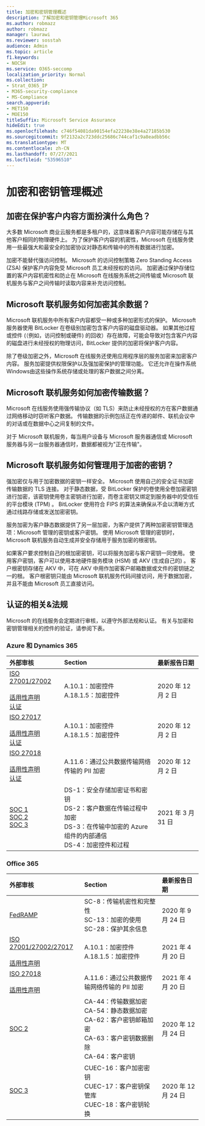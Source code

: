 ```yaml
---
title: 加密和密钥管理概述
description: 了解加密和密钥管理Microsoft 365
ms.author: robmazz
author: robmazz
manager: laurawi
ms.reviewer: sosstah
audience: Admin
ms.topic: article
f1.keywords:
- NOCSH
ms.service: O365-seccomp
localization_priority: Normal
ms.collection:
- Strat_O365_IP
- M365-security-compliance
- MS-Compliance
search.appverid:
- MET150
- MOE150
titleSuffix: Microsoft Service Assurance
hideEdit: true
ms.openlocfilehash: c746f54081da90154efa22238e38e4a27185b530
ms.sourcegitcommit: 9f2132a2c723ddc25686c744caf1c9a8eadbb56c
ms.translationtype: MT
ms.contentlocale: zh-CN
ms.lasthandoff: 07/27/2021
ms.locfileid: "53596510"
---
```

# <a name="encryption-and-key-management-overview"></a>加密和密钥管理概述

## <a name="what-role-does-encryption-play-in-protecting-customer-content"></a>加密在保护客户内容方面扮演什么角色？

大多数 Microsoft 商业云服务都是多租户的，这意味着客户内容可能存储在与其他客户相同的物理硬件上。 为了保护客户内容的机密性，Microsoft 在线服务使用一些最强大和最安全的加密协议对静态和传输中的所有数据进行加密。

加密不能替代强访问控制。 Microsoft 的访问控制策略 Zero Standing Access (ZSA) 保护客户内容免受 Microsoft 员工未经授权的访问。 加密通过保护存储位置的客户内容机密性和防止在 Microsoft 在线服务系统之间传输或 Microsoft 联机服务与客户之间传输时读取内容来补充访问控制。

## <a name="how-do-microsoft-online-services-encrypt-data-at-rest"></a>Microsoft 联机服务如何加密其余数据？

Microsoft 联机服务中所有客户内容都受一种或多种加密形式的保护。 Microsoft 服务器使用 BitLocker 在卷级别加密包含客户内容的磁盘驱动器。 如果其他过程或控件 (（例如，访问控制或硬件) 的回收）存在故障，可能会导致对包含客户内容的磁盘进行未经授权的物理访问，BitLocker 提供的加密将保护客户内容。

除了卷级加密之外，Microsoft 在线服务还使用应用程序层的服务加密来加密客户内容。 服务加密提供权限保护以及强加密保护的管理功能。 它还允许在操作系统Windows由这些操作系统存储或处理的客户数据之间分离。

## <a name="how-do-microsoft-online-services-encrypt-data-in-transit"></a>Microsoft 联机服务如何加密传输数据？

Microsoft 在线服务使用强传输协议（如 TLS）来防止未经授权的方在客户数据通过网络移动时窃听客户数据。 传输数据的示例包括正在传递的邮件、联机会议中的对话或在数据中心之间复制的文件。

对于 Microsoft 联机服务，每当用户设备与 Microsoft 服务器通信或 Microsoft 服务器与另一台服务器通信时，数据都被视为"正在传输"。

## <a name="how-do-microsoft-online-services-manage-the-keys-used-for-encryption"></a>Microsoft 联机服务如何管理用于加密的密钥？

强加密仅与用于加密数据的密钥一样安全。 Microsoft 使用自己的安全证书加密传输数据的 TLS 连接。 对于静态数据，受 BitLocker 保护的卷使用全卷加密密钥进行加密，该密钥使用卷主密钥进行加密，而卷主密钥又绑定到服务器中的受信任的平台模块 (TPM) 。 BitLocker 使用符合 FIPS 的算法来确保从不会以清晰方式通过线路存储或发送加密密钥。

服务加密为客户静态数据提供了另一层加密，为客户提供了两种加密密钥管理选项：Microsoft 管理的密钥或客户密钥。 使用 Microsoft 管理的密钥时，Microsoft 联机服务自动生成并安全存储用于服务加密的根密钥。

如果客户要求控制自己的根加密密钥，可以将服务加密与客户密钥一同使用。 使用客户密钥，客户可以使用本地硬件服务模块 (HSM) 或 AKV (生成自己的) 。 客户根密钥存储在 AKV 中，可在 AKV 中用作加密客户邮箱数据或文件的密钥链之一的根。 客户根密钥只能由 Microsoft 联机服务代码间接访问，用于数据加密，并且不能由 Microsoft 员工直接访问。

## <a name="related-external-regulations--certifications"></a>认证的相关&法规

Microsoft 的在线服务会定期进行审核，以遵守外部法规和认证。 有关与加密和密钥管理相关的控件的验证，请参阅下表。

### <a name="azure-and-dynamics-365"></a>Azure 和 Dynamics 365

| **外部审核** | **Section** | **最新报告日期** |
|:--------------------|:------------|:-----------------------|
| [ISO 27001/27002](https://servicetrust.microsoft.com/ViewPage/MSComplianceGuideV3?command=Download&downloadType=Document&downloadId=e9116047-f327-430c-a83f-166b7e561ad6&tab=7027ead0-3d6b-11e9-b9e1-290b1eb4cdeb&docTab=7027ead0-3d6b-11e9-b9e1-290b1eb4cdeb_ISO_Reports) <br><br> [适用性声明](https://servicetrust.microsoft.com/ViewPage/MSComplianceGuideV3?command=Download&downloadType=Document&downloadId=00af6c3e-7f3e-4e0d-8b0e-79f45ef2cef1&tab=7027ead0-3d6b-11e9-b9e1-290b1eb4cdeb&docTab=7027ead0-3d6b-11e9-b9e1-290b1eb4cdeb_ISO_Reports) <br> [认证](https://servicetrust.microsoft.com/ViewPage/MSComplianceGuideV3?command=Download&downloadType=Document&downloadId=d7af5304-3a31-40e6-9abb-e26352305d41&tab=7027ead0-3d6b-11e9-b9e1-290b1eb4cdeb&docTab=7027ead0-3d6b-11e9-b9e1-290b1eb4cdeb_ISO_Reports) | A.10.1：加密控件 <br> A.18.1.5：加密控件 | 2020 年 12 月 2 日 |
| [ISO 27017](https://servicetrust.microsoft.com/ViewPage/MSComplianceGuideV3?command=Download&downloadType=Document&downloadId=e9116047-f327-430c-a83f-166b7e561ad6&tab=7027ead0-3d6b-11e9-b9e1-290b1eb4cdeb&docTab=7027ead0-3d6b-11e9-b9e1-290b1eb4cdeb_ISO_Reports) <br><br> [适用性声明](https://servicetrust.microsoft.com/ViewPage/MSComplianceGuideV3?command=Download&downloadType=Document&downloadId=a3bca0ac-867d-4204-b66b-13665f5f1e8d&tab=7027ead0-3d6b-11e9-b9e1-290b1eb4cdeb&docTab=7027ead0-3d6b-11e9-b9e1-290b1eb4cdeb_ISO_Reports) <br> [认证](https://servicetrust.microsoft.com/ViewPage/MSComplianceGuideV3?command=Download&downloadType=Document&downloadId=25718a8a-f34d-41e1-a95a-c49246508787&tab=7027ead0-3d6b-11e9-b9e1-290b1eb4cdeb&docTab=7027ead0-3d6b-11e9-b9e1-290b1eb4cdeb_ISO_Reports) | A.10.1：加密控件 <br> A.18.1.5：加密控件 | 2020 年 12 月 2 日 |
| [ISO 27018](https://servicetrust.microsoft.com/ViewPage/MSComplianceGuideV3?command=Download&downloadType=Document&downloadId=e9116047-f327-430c-a83f-166b7e561ad6&tab=7027ead0-3d6b-11e9-b9e1-290b1eb4cdeb&docTab=7027ead0-3d6b-11e9-b9e1-290b1eb4cdeb_ISO_Reports) <br><br> [适用性声明](https://servicetrust.microsoft.com/ViewPage/MSComplianceGuideV3?command=Download&downloadType=Document&downloadId=00af6c3e-7f3e-4e0d-8b0e-79f45ef2cef1&tab=7027ead0-3d6b-11e9-b9e1-290b1eb4cdeb&docTab=7027ead0-3d6b-11e9-b9e1-290b1eb4cdeb_ISO_Reports) <br> [认证](https://servicetrust.microsoft.com/ViewPage/MSComplianceGuideV3?command=Download&downloadType=Document&downloadId=56904fc3-0942-4ff5-9eef-7cabc751a25c&tab=7027ead0-3d6b-11e9-b9e1-290b1eb4cdeb&docTab=7027ead0-3d6b-11e9-b9e1-290b1eb4cdeb_ISO_Reports) | A.11.6：通过公共数据传输网络传输的 PII 加密 | 2020 年 12 月 2 日 |
| [SOC 1](https://servicetrust.microsoft.com/ViewPage/MSComplianceGuideV3?command=Download&downloadType=Document&downloadId=b8721ebd-af20-42fe-b22f-8332b0a19517&tab=7027ead0-3d6b-11e9-b9e1-290b1eb4cdeb&docTab=7027ead0-3d6b-11e9-b9e1-290b1eb4cdeb_SOC_%2F_SSAE_16_Reports) <br> [SOC 2](https://servicetrust.microsoft.com/ViewPage/MSComplianceGuideV3?command=Download&downloadType=Document&downloadId=234a0f57-83c1-4afc-a586-a0e7a59592f7&tab=7027ead0-3d6b-11e9-b9e1-290b1eb4cdeb&docTab=7027ead0-3d6b-11e9-b9e1-290b1eb4cdeb_SOC_%2F_SSAE_16_Reports) <br> [SOC 3](https://servicetrust.microsoft.com/ViewPage/MSComplianceGuideV3?command=Download&downloadType=Document&downloadId=75c8cbf6-e456-473c-a05e-34fea888ec2a&tab=7027ead0-3d6b-11e9-b9e1-290b1eb4cdeb&docTab=7027ead0-3d6b-11e9-b9e1-290b1eb4cdeb_SOC_%2F_SSAE_16_Reports) | DS-1：安全存储加密证书和密钥 <br> DS-2：客户数据在传输过程中加密 <br> DS-3：在传输中加密的 Azure 组件的内部通信 <br> DS-4：加密控件和过程 | 2021 年 3 月 31 日 |

### <a name="office-365"></a>Office 365

| **外部审核** | **Section** | **最新报告日期** |
|:--------------------|:------------|:-----------------------|
| [FedRAMP](https://compliance.microsoft.com/compliancemanager) | SC-8：传输机密性和完整性 <br> SC-13：加密的使用 <br> SC-28：保护其余信息 <br>  | 2020 年 9 月 24 日 |
| [ISO 27001/27002/27017](https://servicetrust.microsoft.com/ViewPage/MSComplianceGuideV3?command=Download&downloadType=Document&downloadId=8d625374-4f2d-49f8-9d37-a4281ba98222&tab=7027ead0-3d6b-11e9-b9e1-290b1eb4cdeb&docTab=7027ead0-3d6b-11e9-b9e1-290b1eb4cdeb_ISO_Reports) <br><br> [适用性声明](https://servicetrust.microsoft.com/ViewPage/MSComplianceGuideV3?command=Download&downloadType=Document&downloadId=c0df4ce8-c77e-4183-84eb-c8688470d8b1&tab=7027ead0-3d6b-11e9-b9e1-290b1eb4cdeb&docTab=7027ead0-3d6b-11e9-b9e1-290b1eb4cdeb_ISO_Reports) | A.10.1：加密控件 <br> A.18.1.5：加密控件 | 2021 年 4 月 20 日 |
| [ISO 27018](https://servicetrust.microsoft.com/ViewPage/MSComplianceGuideV3?command=Download&downloadType=Document&downloadId=8d625374-4f2d-49f8-9d37-a4281ba98222&tab=7027ead0-3d6b-11e9-b9e1-290b1eb4cdeb&docTab=7027ead0-3d6b-11e9-b9e1-290b1eb4cdeb_ISO_Reports) <br><br> [适用性声明](https://servicetrust.microsoft.com/ViewPage/MSComplianceGuideV3?command=Download&downloadType=Document&downloadId=c0df4ce8-c77e-4183-84eb-c8688470d8b1&tab=7027ead0-3d6b-11e9-b9e1-290b1eb4cdeb&docTab=7027ead0-3d6b-11e9-b9e1-290b1eb4cdeb_ISO_Reports) | A.11.6：通过公共数据传输网络传输的 PII 加密 | 2021 年 4 月 20 日 |
| [SOC 2](https://servicetrust.microsoft.com/ViewPage/MSComplianceGuideV3?command=Download&downloadType=Document&downloadId=a73c1738-7892-42b7-acd3-87b6371c53f6&tab=7027ead0-3d6b-11e9-b9e1-290b1eb4cdeb&docTab=7027ead0-3d6b-11e9-b9e1-290b1eb4cdeb_SOC_%2F_SSAE_16_Reports) | CA-44：传输数据加密 <br> CA-54：静态数据加密 <br> CA-62：客户密钥邮箱加密 <br> CA-63：客户密钥数据删除 <br> CA-64：客户密钥 | 2020 年 12 月 24 日 |
| [SOC 3](https://servicetrust.microsoft.com/ViewPage/MSComplianceGuideV3?command=Download&downloadType=Document&downloadId=274054e5-4968-48d2-bf94-9a8eda5d7a93&tab=7027ead0-3d6b-11e9-b9e1-290b1eb4cdeb&docTab=7027ead0-3d6b-11e9-b9e1-290b1eb4cdeb_SOC_%2F_SSAE_16_Reports) | CUEC-16：客户加密密钥 <br> CUEC-17：客户密钥保管库 <br>  CUEC-18：客户密钥轮换| 2020 年 12 月 24 日 |
